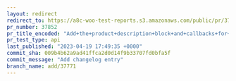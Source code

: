 ```yaml
---
layout: redirect
redirect_to: https://a8c-woo-test-reports.s3.amazonaws.com/public/pr/37852/api/index.html
pr_number: 37852
pr_title_encoded: "Add+the+product+description+block+and+callbacks+for+the+IframeEditor"
pr_test_type: api
last_published: "2023-04-19 17:49:35 +0000"
commit_sha: 009b4b62a9ad41ffca2d0d14f9b33707fd0bfa5f
commit_message: "Add changelog entry"
branch_name: add/37771
---
```

